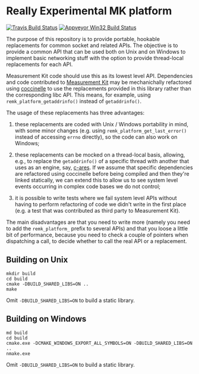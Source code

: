# Really Experimental MK platform

[![Travis Build Status](https://travis-ci.org/bassosimone/libremk_platform.svg?branch=master)](https://travis-ci.org/bassosimone/libremk_platform) [![Appveyor Win32 Build Status](https://ci.appveyor.com/api/projects/status/github/bassosimone/libremk_platform?branch=master&svg=true)](https://ci.appveyor.com/project/bassosimone/libremk-platform)

The purpose of this repository is to provide portable, hookable replacements for
common socket and related APIs. The objective is to provide a common API
that can be used both on Unix and on Windows to implement basic networking stuff
with the option to provide thread-local replacements for each API.

Measurement Kit code should use this as its lowest level API. Dependencies and
code contributed to [Measurement Kit](
https://github.com/measurement-kit/measurement-kit) may be mechanichally
refactored using [coccinelle](https://github.com/coccinelle/coccinelle) to use
the replacements provided in this library rather than the corresponding libc
API. This means, for example, using `remk_platform_getaddrinfo()` instead
of `getaddrinfo()`.

The usage of these replacements has three advantages:

1. these replacements are coded with Unix / Windows portability in mind, with
   some minor changes (e.g. using `remk_platform_get_last_error()` instead
   of accessing `errno` directly), so the code can also work on Windows;

2. these replacements can be mocked on a thread-local basis, allowing, e.g., to
   replace the `getaddrinfo()` of a specific thread with another that uses as
   an engine, say, [c-ares](https://github.com/c-ares/c-ares). If we assume that
   specific dependencies are refactored using coccinelle before being compiled
   and then they're linked statically, we can extend this to allow us to see
   system level events occurring in complex code bases we do not control;

3. it is possible to write tests where we fail system level APIs without having
   to perform refactoring of code we didn't write in the first place (e.g. a
   test that was contributed as third party to Measurement Kit).

The main disadvantages are that you need to write more (namely you need to
add the `remk_platform_` prefix to several APIs) and that you loose a little
bit of performance, because you need to check a couple of pointers when
dispatching a call, to decide whether to call the real API or a replacement.

## Building on Unix

```
mkdir build
cd build
cmake -DBUILD_SHARED_LIBS=ON ..
make
```

Omit `-DBUILD_SHARED_LIBS=ON` to build a static library.

## Building on Windows

```
md build
cd build
cmake.exe -DCMAKE_WINDOWS_EXPORT_ALL_SYMBOLS=ON -DBUILD_SHARED_LIBS=ON ..
nmake.exe
```

Omit `-DBUILD_SHARED_LIBS=ON` to build a static library.
